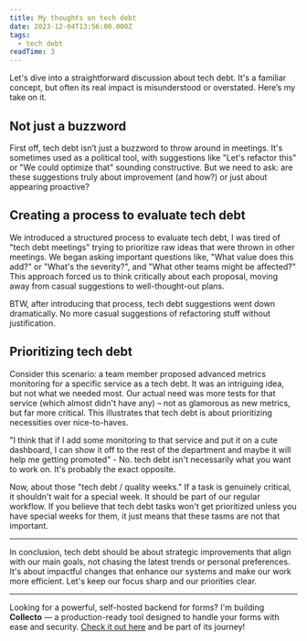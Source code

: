 ```yaml
---
title: My thoughts on tech debt
date: 2023-12-04T13:56:00.000Z
tags:
  - tech debt
readTime: 3
---
```



Let's dive into a straightforward discussion about tech debt. It's a familiar concept, but often its real impact is misunderstood or overstated. Here’s my  take on it.

## Not just a buzzword

First off, tech debt isn’t just a buzzword to throw around in meetings. It's sometimes used as a political tool, with suggestions like "Let's refactor this" or "We could optimize that" sounding constructive. But we need to ask: are these suggestions truly about improvement (and how?) or just about appearing proactive?

## Creating a process to evaluate tech debt

We introduced a structured process to evaluate tech debt, I was tired of "tech debt meetings" trying to prioritize raw ideas that were thrown in other meetings. We began asking important questions like, "What value does this add?" or "What's the severity?", and "What other teams might be affected?" This approach forced us to think critically about each proposal, moving away from casual suggestions to well-thought-out plans.

BTW, after introducing that process, tech debt suggestions went down dramatically. No more casual suggestions of refactoring stuff without justification.

## Prioritizing tech debt

Consider this scenario: a team member proposed advanced metrics monitoring for a specific service as a tech debt. It was an intriguing idea, but not what we needed most. Our actual need was more tests for that service (which almost didn't have any) – not as glamorous as new metrics, but far more critical. This illustrates that tech debt is about prioritizing necessities over nice-to-haves.

"I think that if I add some monitoring to that service and put it on a cute dashboard, I can show it off to the rest of the department and maybe it will help me getting promoted" - No. tech debt isn't necessarily what you want to work on. It's probably the exact opposite.

Now, about those "tech debt / quality weeks." If a task is genuinely critical, it shouldn't wait for a special week. It should be part of our regular workflow. If you believe that tech debt tasks won't get prioritized unless you have special weeks for them, it just means that these tasms are not that important.

---

In conclusion, tech debt should be about strategic improvements that align with our main goals, not chasing the latest trends or personal preferences. It's about impactful changes that enhance our systems and make our work more efficient. Let's keep our focus sharp and our priorities clear.

<!-- PROMO BLOCK -->
---

Looking for a powerful, self-hosted backend for forms? 
I'm building **Collecto** — a production-ready tool designed to handle your forms with ease and security. [Check it out here](https://github.com/Eliran-Turgeman/Collecto) and be part of its journey!
<!-- END PROMO BLOCK -->


